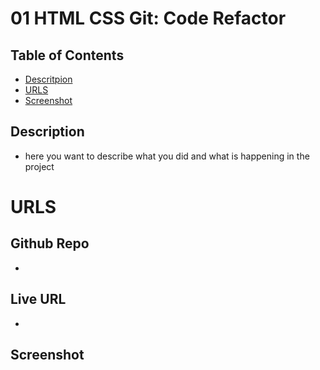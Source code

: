 # 01 HTML CSS Git: Code Refactor

## Table of Contents
* [Descritpion](#description)
* [URLS](#urls)
* [Screenshot](#screenshot)


## Description
* here you want to describe what you did and what is happening in the project

# URLS
## Github Repo
*

## Live URL
*

## Screenshot

